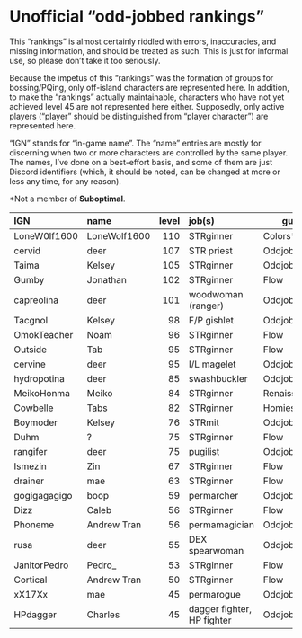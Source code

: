 # Unofficial “odd-jobbed rankings”

This “rankings” is almost certainly riddled with errors, inaccuracies, and
missing information, and should be treated as such. This is just for informal
use, so please don’t take it too seriously.

Because the impetus of this “rankings” was the formation of groups for
bossing/PQing, only off-island characters are represented here. In addition, to
make the “rankings” actually maintainable, characters who have not yet achieved
level 45 are not represented here either. Supposedly, only active players
(“player” should be distinguished from “player character”) are represented
here.

“IGN” stands for “in-game name”. The “name” entries are mostly for discerning
when two or more characters are controlled by the same player. The names, I’ve
done on a best-effort basis, and some of them are just Discord identifiers
(which, it should be noted, can be changed at more or less any time, for any
reason).

\*Not a member of **Suboptimal**.

| IGN          | name         | level | job(s)                     | guild         |
| :----------- | :----------- | ----: | :------------------------- | ------------- |
| LoneW0lf1600 | LoneWolf1600 |   110 | STRginner                  | Colors\*      |
| cervid       | deer         |   107 | STR priest                 | Oddjobs       |
| Taima        | Kelsey       |   105 | STRginner                  | Oddjobs       |
| Gumby        | Jonathan     |   102 | STRginner                  | Flow          |
| capreolina   | deer         |   101 | woodwoman (ranger)         | Oddjobs       |
| Tacgnol      | Kelsey       |    98 | F/P gishlet                | Oddjobs       |
| OmokTeacher  | Noam         |    96 | STRginner                  | Flow          |
| Outside      | Tab          |    95 | STRginner                  | Flow          |
| cervine      | deer         |    95 | I/L magelet                | Oddjobs       |
| hydropotina  | deer         |    85 | swashbuckler               | Oddjobs       |
| MeikoHonma   | Meiko        |    84 | STRginner                  | Renaissance\* |
| Cowbelle     | Tabs         |    82 | STRginner                  | Homies\*      |
| Boymoder     | Kelsey       |    76 | STRmit                     | Oddjobs       |
| Duhm         | ?            |    75 | STRginner                  | Flow          |
| rangifer     | deer         |    75 | pugilist                   | Oddjobs       |
| Ismezin      | Zin          |    67 | STRginner                  | Flow          |
| drainer      | mae          |    63 | STRginner                  | Flow          |
| gogigagagigo | boop         |    59 | permarcher                 | Oddjobs       |
| Dizz         | Caleb        |    56 | STRginner                  | Flow          |
| Phoneme      | Andrew Tran  |    56 | permamagician              | Oddjobs       |
| rusa         | deer         |    55 | DEX spearwoman             | Oddjobs       |
| JanitorPedro | Pedro\_      |    53 | STRginner                  | Flow          |
| Cortical     | Andrew Tran  |    50 | STRginner                  | Flow          |
| xX17Xx       | mae          |    45 | permarogue                 | Oddjobs       |
| HPdagger     | Charles      |    45 | dagger fighter, HP fighter | Oddjobs       |
